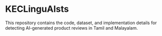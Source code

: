 # KECLinguAIsts
This repository contains the code, dataset, and implementation details for detecting AI-generated product reviews in Tamil and Malayalam.
